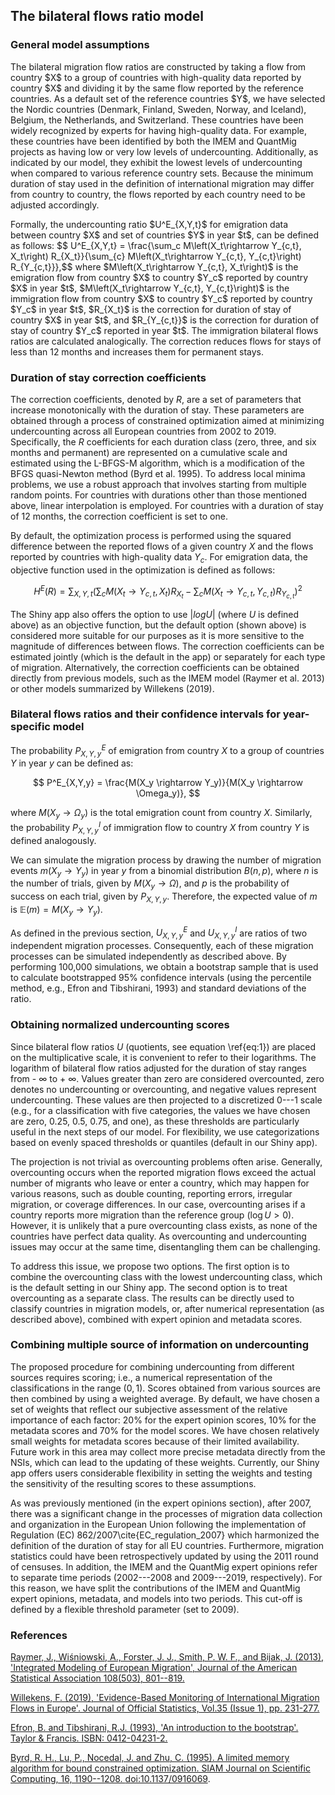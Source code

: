 ## **The bilateral flows ratio model**

### **General model assumptions**

<p>The bilateral migration flow ratios are constructed by taking a flow from country $X$ to a group of countries with high-quality data reported by country $X$ and dividing it by the same flow reported by the reference countries. As a default set of the reference countries $Y$, we have selected the Nordic countries (Denmark, Finland, Sweden, Norway, and Iceland), Belgium, the Netherlands, and Switzerland. These countries have been widely recognized by experts for having high-quality data. For example, these countries have been identified by both the IMEM and QuantMig projects as having low or very low levels of undercounting. Additionally, as indicated by our model, they exhibit the lowest levels of undercounting when compared to various reference country sets. Because the minimum duration of stay used in the definition of international migration may differ from country to country, the flows reported by each country need to be adjusted accordingly.</p>

<p>Formally, the undercounting ratio $U^E_{X,Y,t}$ for emigration data between country $X$ and set of countries $Y$ in year $t$, can be defined as follows: 
$$ U^E_{X,Y,t} = \frac{\sum_c M\left(X_t\rightarrow Y_{c,t}, X_t\right) R_{X_t}}{\sum_{c} M\left(X_t\rightarrow Y_{c,t}, Y_{c,t}\right) R_{Y_{c,t}}},$$ 
where $M\left(X_t\rightarrow Y_{c,t}, X_t\right)$ is the emigration flow from country $X$ to country $Y_c$ reported by country $X$ in year $t$, $M\left(X_t\rightarrow Y_{c,t}, Y_{c,t}\right)$ is the immigration flow from country $X$ to country $Y_c$ reported by country $Y_c$ in year $t$, $R_{X_t}$ is the correction for duration of stay of country $X$ in year $t$, and $R_{Y_{c,t}}$ is the correction for duration of stay of country $Y_c$ reported in year $t$. The immigration bilateral flows ratios are calculated analogically. The correction reduces flows for stays of less than 12 months and increases them for permanent stays.</p>

### **Duration of stay correction coefficients**

The correction coefficients, denoted by $R$, are a set of parameters that increase monotonically with the duration of stay. These parameters are obtained through a process of constrained optimization aimed at minimizing undercounting across all European countries from 2002 to 2019. Specifically, the $R$ coefficients for each duration class (zero, three, and six months and permanent) are represented on a cumulative scale and estimated using the L-BFGS-M algorithm, which is a modification of the BFGS quasi-Newton method (Byrd et al. 1995). To address local minima problems, we use a robust approach that involves starting from multiple random points. For countries with durations other than those mentioned above, linear interpolation is employed. For countries with a duration of stay of 12 months, the correction coefficient is set to one.

By default, the optimization process is performed using the squared difference between the reported flows of a given country $X$ and the flows reported by countries with high-quality data $Y_c$. For emigration data, the objective function used in the optimization is defined as follows:

$$ H^E (R) = \sum_{X,Y,t} (\sum_{c} M\left(X_t\rightarrow Y_{c,t}, X_t\right) R_{X_t} - \sum_{c} M\left(X_t\rightarrow Y_{c,t}, Y_{c,t}\right) R_{Y_{c,t}} )^2 $$

The Shiny app also offers the option to use $|log U|$ (where $U$ is defined above) as an objective function, but the default option (shown above) is considered more suitable for our purposes as it is more sensitive to the magnitude of differences between flows. The correction coefficients can be estimated jointly (which is the default in the app) or separately for each type of migration. Alternatively, the correction coefficients can be obtained directly from previous models, such as the IMEM model (Raymer et al. 2013) or other models summarized by Willekens (2019).

### **Bilateral flows ratios and their confidence intervals for year-specific model**

The probability $P^E_{X,Y,y}$ of emigration from country $X$ to a group of countries $Y$ in year $y$ can be defined as:

$$ P^E_{X,Y,y} = \frac{M(X_y \rightarrow Y_y)}{M(X_y \rightarrow \Omega_y)}, $$

where $M(X_y \rightarrow \Omega_y)$ is the total emigration count from country $X$. Similarly, the probability $P^I_{X,Y,y}$ of immigration flow to country $X$ from country $Y$ is defined analogously.

We can simulate the migration process by drawing the number of migration events $m(X_y \rightarrow Y_y)$ in year $y$ from a binomial distribution $B(n, p)$, where $n$ is the number of trials, given by $M(X_y \rightarrow \Omega)$, and $p$ is the probability of success on each trial, given by $P_{X,Y,y}$. Therefore, the expected value of $m$ is $\mathbb{E}(m) = M(X_y \rightarrow Y_y)$.

As defined in the previous section, $U^E_{X,Y,y}$ and $U^I_{X,Y,y}$ are ratios of two independent migration processes. Consequently, each of these migration processes can be simulated independently as described above. By performing 100,000 simulations, we obtain a bootstrap sample that is used to calculate bootstrapped 95% confidence intervals (using the percentile method, e.g., Efron and Tibshirani, 1993) and standard deviations of the ratio.

### **Obtaining normalized undercounting scores**

<p>

Since bilateral flow ratios $U$ (quotients, see equation \ref{eq:1}) are placed on the multiplicative scale, it is convenient to refer to their logarithms. The logarithm of bilateral flow ratios adjusted for the duration of stay ranges from - $\infty$ to + $\infty$. Values greater than zero are considered overcounted, zero denotes no undercounting or overcounting, and negative values represent undercounting. These values are then projected to a discretized 0---1 scale (e.g., for a classification with five categories, the values we have chosen are zero, 0.25, 0.5, 0.75, and one), as these thresholds are particularly useful in the next steps of our model. For flexibility, we use categorizations based on evenly spaced thresholds or quantiles (default in our Shiny app).

The projection is not trivial as overcounting problems often arise. Generally, overcounting occurs when the reported migration flows exceed the actual number of migrants who leave or enter a country, which may happen for various reasons, such as double counting, reporting errors, irregular migration, or coverage differences. In our case, overcounting arises if a country reports more migration than the reference group ($\log U > 0$). However, it is unlikely that a pure overcounting class exists, as none of the countries have perfect data quality. As overcounting and undercounting issues may occur at the same time, disentangling them can be challenging.

To address this issue, we propose two options. The first option is to combine the overcounting class with the lowest undercounting class, which is the default setting in our Shiny app. The second option is to treat overcounting as a separate class. The results can be directly used to classify countries in migration models, or, after numerical representation (as described above), combined with expert opinion and metadata scores.

</p>

### **Combining multiple source of information on undercounting**

The proposed procedure for combining undercounting from different sources requires scoring; i.e., a numerical representation of the classifications in the range $(0,1)$. Scores obtained from various sources are then combined by using a weighted average. By default, we have chosen a set of weights that reflect our subjective assessment of the relative importance of each factor: 20% for the expert opinion scores, 10% for the metadata scores and 70% for the model scores. We have chosen relatively small weights for metadata scores because of their limited availability. Future work in this area may collect more precise metadata directly from the NSIs, which can lead to the updating of these weights. Currently, our Shiny app offers users considerable flexibility in setting the weights and testing the sensitivity of the resulting scores to these assumptions.

As was previously mentioned (in the expert opinions section), after 2007, there was a significant change in the processes of migration data collection and organization in the European Union following the implementation of Regulation (EC) 862/2007\cite{EC_regulation_2007} which harmonized the definition of the duration of stay for all EU countries. Furthermore, migration statistics could have been retrospectively updated by using the 2011 round of censuses. In addition, the IMEM and the QuantMig expert opinions refer to separate time periods (2002---2008 and 2009---2019, respectively). For this reason, we have split the contributions of the IMEM and QuantMig expert opinions, metadata, and models into two periods. This cut-off is defined by a flexible threshold parameter (set to 2009).

### **References**

<a href="https://www.tandfonline.com/doi/abs/10.1080/01621459.2013.789435?journalCode=uasa20">Raymer, J., Wiśniowski, A., Forster, J. J., Smith, P. W. F., and Bijak, J. (2013), 'Integrated Modeling of European Migration', Journal of the American Statistical Association 108(503), 801--819.</a>

<a href="https://sciendo.com/article/10.2478/jos-2019-0011"> Willekens, F. (2019), 'Evidence-Based Monitoring of International Migration Flows in Europe'. Journal of Official Statistics, Vol.35 (Issue 1), pp. 231-277.</a>

<a href="https://books.google.de/books/about/An_Introduction_to_the_Bootstrap.html?id=gLlpIUxRntoC&redir_esc=y">Efron, B. and Tibshirani, R.J. (1993), 'An introduction to the bootstrap'. Taylor & Francis. ISBN: 0412-04231-2.</a>

<a href="https://epubs.siam.org/doi/10.1137/0916069"> Byrd, R. H., Lu, P., Nocedal, J. and Zhu, C. (1995). A limited memory algorithm for bound constrained optimization. SIAM Journal on Scientific Computing, 16, 1190--1208. <doi:10.1137/0916069>.</a>
